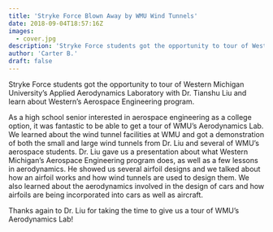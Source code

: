 ```yaml
---
title: 'Stryke Force Blown Away by WMU Wind Tunnels'
date: 2018-09-04T18:57:16Z
images:
  - cover.jpg
description: 'Stryke Force students got the opportunity to tour of Western Michigan University’s Applied Aerodynamics Laboratory with Dr. Tianshu Liu and learn about Western’s Aerospace Engineering program.'
author: 'Carter B.'
draft: false
---
```


Stryke Force students got the opportunity to tour of Western Michigan University’s Applied Aerodynamics Laboratory with Dr. Tianshu Liu and learn about Western’s Aerospace Engineering program.

<!--more-->

As a high school senior interested in aerospace engineering as a college option, it was fantastic to be able to get a tour of WMU’s Aerodynamics Lab. We learned about the wind tunnel facilities at WMU and got a demonstration of both the small and large wind tunnels from Dr. Liu and several of WMU’s aerospace students. Dr. Liu gave us a presentation about what Western Michigan’s Aerospace Engineering program does, as well as a few lessons in aerodynamics. He showed us several airfoil designs and we talked about how an airfoil works and how wind tunnels are used to design them. We also learned about the aerodynamics involved in the design of cars and how airfoils are being incorporated into cars as well as aircraft.

Thanks again to Dr. Liu for taking the time to give us a tour of WMU’s Aerodynamics Lab!
